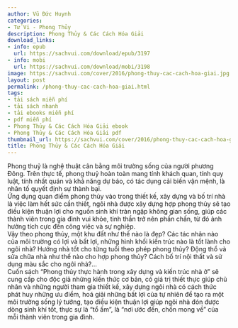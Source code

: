 ```yaml
---
author: Vũ Đức Huynh
categories:
- Tử Vi - Phong Thủy
description: Phong Thủy & Các Cách Hóa Giải
download_links:
- info: epub
  url: https://sachvui.com/download/epub/3197
- info: mobi
  url: https://sachvui.com/download/mobi/3198
image: https://sachvui.com/cover/2016/phong-thuy-cac-cach-hoa-giai.jpg
layout: post
permalink: /phong-thuy-cac-cach-hoa-giai.html
tags:
- tải sách miễn phí
- tải sách nhanh
- tải ebooks miễn phí
- pdf miễn phí
- Phong Thủy & Các Cách Hóa Giải ebook
- Phong Thủy & Các Cách Hóa Giải pdf
thumbnail_url: https://sachvui.com/cover/2016/phong-thuy-cac-cach-hoa-giai.jpg
title: Phong Thủy & Các Cách Hóa Giải
---
```


 <div class="item-desc text-justify"> <p>Phong thuỷ là nghệ thuật cân bằng môi trường sống của người phương Đông. Trên thực tế, phong thuỷ hoàn toàn mang tính khách quan, tính quy luật, tính nhất quán và khả năng dự báo, có tác dụng cải biến vận mệnh, là nhân tố quyết định sự thành bại.<br>Ứng dụng quan điểm phong thủy vào trong thiết kế, xây dựng và bố trí nhà là việc làm hết sức cần thiết, ngôi nhà được xây dựng hợp phong thủy sẽ tạo điều kiện thuận lợi cho nguồn sinh khí tràn ngập không gian sống, giúp các thành viên trong gia đình vui khỏe, tinh thần trở nên phấn chấn, từ đó ảnh hưởng tích cực đến công việc và sự nghiệp.<br>Vậy theo phong thủy, một khu đất như thế nào là đẹp? Các tác nhân nào của môi trường có lợi và bất lợi, những hình khối kiến trúc nào là tốt lành cho ngôi nhà? Hướng nhà tốt cho từng tuổi theo phép phong thủy? Động thổ và sửa chữa nhà như thế nào cho hợp phong thủy? Cách bố trí nội thất và sử dụng màu sắc cho ngôi nhà?...<br>Cuốn sách “Phong thủy thực hành trong xây dựng và kiến trúc nhà ở” sẽ cung cấp cho độc giả những kiến thức cơ bản, có giá trị thiết thực giúp chủ nhân và những người tham gia thiết kế, xây dựng ngôi nhà có cách thức phát huy những ưu điểm, hoá giải những bất lợi của tự nhiên để tạo ra một môi trường sống lý tưởng, tạo điều kiện thuận lợi giúp ngôi nhà đón được dòng sinh khí tốt, thực sự là “tổ ấm”, là “nơi ước đến, chốn mong về” của mỗi thành viên trong gia đình.</p> </div>